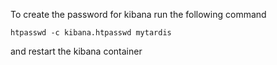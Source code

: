 To create the password for kibana run the following command

```
htpasswd -c kibana.htpasswd mytardis
```

and restart the kibana container

